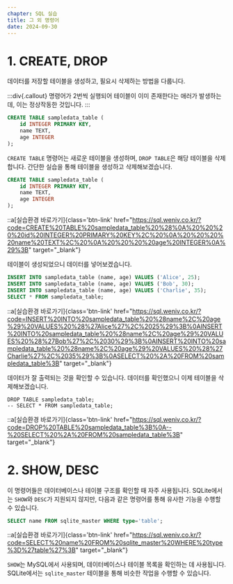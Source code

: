 ```yaml
---
chapter: SQL 실습
title: 그 외 명령어
date: 2024-09-30
---
```


# 1. CREATE, DROP

데이터를 저장할 테이블을 생성하고, 필요시 삭제하는 방법을 다룹니다.

:::div{.callout}
명령어가 2번씩 실행되어 테이블이 이미 존재한다는 애러가 발생하는데, 이는 정상작동한 것입니다.
:::

```sql
CREATE TABLE sampledata_table (
    id INTEGER PRIMARY KEY, 
    name TEXT, 
    age INTEGER
);
```

`CREATE TABLE` 명령어는 새로운 테이블을 생성하며, `DROP TABLE`은 해당 테이블을 삭제합니다. 간단한 실습을 통해 테이블을 생성하고 삭제해보겠습니다.

```sql
CREATE TABLE sampledata_table (
    id INTEGER PRIMARY KEY, 
    name TEXT, 
    age INTEGER
);
```
::a[실습환경 바로가기]{class='btn-link' href="https://sql.weniv.co.kr/?code=CREATE%20TABLE%20sampledata_table%20%28%0A%20%20%20%20id%20INTEGER%20PRIMARY%20KEY%2C%20%0A%20%20%20%20name%20TEXT%2C%20%0A%20%20%20%20age%20INTEGER%0A%29%3B" target="_blank"}

테이블이 생성되었으니 데이터를 넣어보겠습니다.

```sql
INSERT INTO sampledata_table (name, age) VALUES ('Alice', 25);
INSERT INTO sampledata_table (name, age) VALUES ('Bob', 30);
INSERT INTO sampledata_table (name, age) VALUES ('Charlie', 35);
SELECT * FROM sampledata_table;
```
::a[실습환경 바로가기]{class='btn-link' href="https://sql.weniv.co.kr/?code=INSERT%20INTO%20sampledata_table%20%28name%2C%20age%29%20VALUES%20%28%27Alice%27%2C%2025%29%3B%0AINSERT%20INTO%20sampledata_table%20%28name%2C%20age%29%20VALUES%20%28%27Bob%27%2C%2030%29%3B%0AINSERT%20INTO%20sampledata_table%20%28name%2C%20age%29%20VALUES%20%28%27Charlie%27%2C%2035%29%3B%0ASELECT%20%2A%20FROM%20sampledata_table%3B" target="_blank"}

데이터가 잘 출력되는 것을 확인할 수 있습니다. 데이터를 확인했으니 이제 테이블을 삭제해보겠습니다.

```
DROP TABLE sampledata_table;
-- SELECT * FROM sampledata_table;
```
::a[실습환경 바로가기]{class='btn-link' href="https://sql.weniv.co.kr/?code=DROP%20TABLE%20sampledata_table%3B%0A--%20SELECT%20%2A%20FROM%20sampledata_table%3B" target="_blank"}

# 2. SHOW, DESC

이 명령어들은 데이터베이스나 테이블 구조를 확인할 때 자주 사용됩니다. SQLite에서는 `SHOW`와 `DESC`가 지원되지 않지만, 다음과 같은 명령어를 통해 유사한 기능을 수행할 수 있습니다.

```sql
SELECT name FROM sqlite_master WHERE type='table';
```
::a[실습환경 바로가기]{class='btn-link' href="https://sql.weniv.co.kr/?code=SELECT%20name%20FROM%20sqlite_master%20WHERE%20type%3D%27table%27%3B" target="_blank"}

`SHOW`는 MySQL에서 사용되며, 데이터베이스나 테이블 목록을 확인하는 데 사용됩니다. SQLite에서는 `sqlite_master` 테이블을 통해 비슷한 작업을 수행할 수 있습니다.